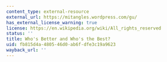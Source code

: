 ```yaml
---
content_type: external-resource
external_url: https://mitangles.wordpress.com/gu/
has_external_license_warning: true
license: https://en.wikipedia.org/wiki/All_rights_reserved
status: ''
title: Who's Better and Who's the Best?
uid: fb815d4a-4805-46d0-ab6f-dfe3c19a9623
wayback_url: ''
---
```

